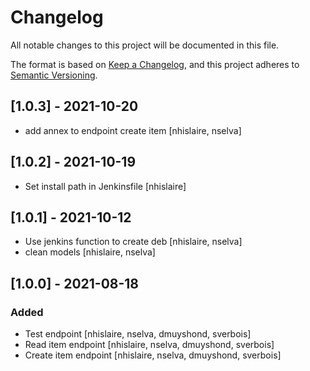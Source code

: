 # Changelog
All notable changes to this project will be documented in this file.

The format is based on [Keep a Changelog](https://keepachangelog.com/en/1.0.0/),
and this project adheres to [Semantic Versioning](https://semver.org/spec/v2.0.0.html).

## [1.0.3] - 2021-10-20
 - add annex to endpoint create item [nhislaire, nselva]

## [1.0.2] - 2021-10-19
 - Set install path in Jenkinsfile [nhislaire]

## [1.0.1] - 2021-10-12
- Use jenkins function to create deb [nhislaire, nselva]
- clean models [nhislaire, nselva]

## [1.0.0] - 2021-08-18
### Added
- Test endpoint [nhislaire, nselva, dmuyshond, sverbois]
- Read item endpoint [nhislaire, nselva, dmuyshond, sverbois]
- Create item endpoint [nhislaire, nselva, dmuyshond, sverbois]
